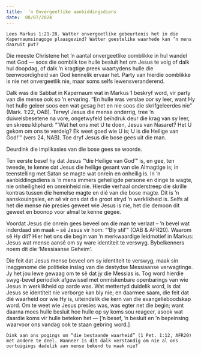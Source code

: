 ```yaml
---
title:  ’n Onvergeetlike aanbiddingsdiens
date:  08/07/2024
---
```


`Lees Markus 1:21-28. Watter onvergeetlike gebeurtenis het in die Kapernaumsinagoge plaasgevind? Watter geestelike waarhede kan ’n mens daaruit put?`

Die meeste Christene het ’n aantal onvergeetlike oomblikke in hul wandel met God — soos die oomblik toe hulle besluit het om Jesus te volg of dalk hul doopdag, of dalk ’n kragtige preek waartydens hulle die teenwoordigheid van God kennelik ervaar het. Party van hierdie oomblikke is nie net onvergeetlik nie, maar soms selfs lewensveranderend.

Dalk was die Sabbat in Kapernaum wat in Markus 1 beskryf word, vir party van die mense ook so ’n ervaring. “En hulle was verslae oor sy leer, want Hy het hulle geleer soos een wat gesag het en nie soos die skrifgeleerdes nie” (Mark. 1:22, OAB). Terwyl Jesus die mense onderrig, tree ’n duiwelsbesetene na vore, ongetwyfeld beïndruk deur die krag van sy leer, en skreeu kliphard: “‘Wat het ons met U te doen, Jesus van Nasaret? Het U gekom om ons te verdelg? Ek weet goed wie U is; U is die Heilige van God!’” (vers 24, NAB). Toe dryf Jesus die bose gees uit die man.

Deurdink die implikasies van die bose gees se woorde.

Ten eerste besef hy dat Jesus “‘die Heilige van God’” is, en gee, ten tweede, te kenne dat Jesus die heilige gesant van die Almagtige is; in teenstelling met Satan se magte wat onrein en onheilig is. In ’n aanbiddingsdiens is ’n mens immers geheiligde persone en dinge te wagte, nie onheiligheid en onreinheid nie. Hierdie verhaal onderstreep die skrille kontras tussen die hemelse magte en dié van die bose magte. Dit is ’n aanskouingsles, en sê vir ons dat die groot stryd ’n werklikheid is. Selfs al het die mense nie presies geweet wie Jesus is nie, het die demoon dit geweet en boonop voor almal te kenne gegee.

Voordat Jesus die onrein gees beveel om die man te verlaat – ’n bevel wat inderdaad sin maak – sê Jesus vir hom: “‘Bly stil’” (OAB & AFR20). Waarom sê Hy dit? Hier het ons die begin van ’n merkwaardige leidmotief in Markus: Jesus wat mense aansê om sy ware identiteit te verswyg. Bybelkenners noem dit die ‘Messiaanse Geheim’.

Die feit dat Jesus mense beveel om sy identiteit te verswyg, maak sin inaggenome die politieke inslag van die destydse Messiaanse verwagtinge. Jy het jou lewe gewaag om te sê dat jy die Messias is. Tog word hierdie swyg-bevel periodiek afgewissel met onmiskenbare openbarings van wie Jesus in werklikheid op aarde was. Wat mettertyd duidelik word, is dat Jesus se identiteit nie verborge kan bly nie; en daarmee saam, die feit dat dié waarheid oor wie Hy is, uiteindelik die kern van die evangelieboodskap word. Om te weet wie Jesus presies was, was egter net die begin; want daarna moes hulle besluit hoe hulle op sy koms sou reageer, asook wat daardie koms vir hulle beteken het — [’n besef, ’n besluit en ’n bepeinsing waarvoor ons vandag ook te staan gebring word.]

`Dink aan ons pogings om “die bestaande waarheid” (1 Pet. 1:12, AFR20) met andere te deel. Wanneer is dit dalk verstandig om nie al ons oortuigings dadelik aan mense bekend te maak nie?`